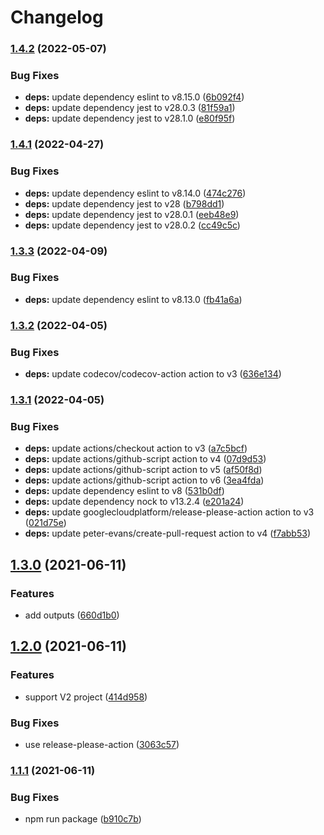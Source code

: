 # Changelog

### [1.4.2](https://github.com/higebu/actions-vaddy/compare/v1.4.1...v1.4.2) (2022-05-07)


### Bug Fixes

* **deps:** update dependency eslint to v8.15.0 ([6b092f4](https://github.com/higebu/actions-vaddy/commit/6b092f48893994c320fcef477c6cf190ed0154c8))
* **deps:** update dependency jest to v28.0.3 ([81f59a1](https://github.com/higebu/actions-vaddy/commit/81f59a1b3ff902e6b30c233ce246dc73e24c024a))
* **deps:** update dependency jest to v28.1.0 ([e80f95f](https://github.com/higebu/actions-vaddy/commit/e80f95fc0e8898532c2200d962aa4536e50c8bee))

### [1.4.1](https://github.com/higebu/actions-vaddy/compare/v1.4.0...v1.4.1) (2022-04-27)


### Bug Fixes

* **deps:** update dependency eslint to v8.14.0 ([474c276](https://github.com/higebu/actions-vaddy/commit/474c276059e05acf7c9c695a8430b57a7f104edc))
* **deps:** update dependency jest to v28 ([b798dd1](https://github.com/higebu/actions-vaddy/commit/b798dd102d1e3c663f808cd732fb43336c3c78b8))
* **deps:** update dependency jest to v28.0.1 ([eeb48e9](https://github.com/higebu/actions-vaddy/commit/eeb48e9436f189940aabe952fd25f940d1351503))
* **deps:** update dependency jest to v28.0.2 ([cc49c5c](https://github.com/higebu/actions-vaddy/commit/cc49c5c0e050a133e830c8619b050c7bef2f2e9a))

### [1.3.3](https://github.com/higebu/actions-vaddy/compare/v1.3.2...v1.3.3) (2022-04-09)


### Bug Fixes

* **deps:** update dependency eslint to v8.13.0 ([fb41a6a](https://github.com/higebu/actions-vaddy/commit/fb41a6af4d54565a60027d6655e966fbc3d22399))

### [1.3.2](https://github.com/higebu/actions-vaddy/compare/v1.3.1...v1.3.2) (2022-04-05)


### Bug Fixes

* **deps:** update codecov/codecov-action action to v3 ([636e134](https://github.com/higebu/actions-vaddy/commit/636e134651d2e87c08e560295824eb6e1ba01c08))

### [1.3.1](https://github.com/higebu/actions-vaddy/compare/v1.3.0...v1.3.1) (2022-04-05)


### Bug Fixes

* **deps:** update actions/checkout action to v3 ([a7c5bcf](https://github.com/higebu/actions-vaddy/commit/a7c5bcf7abd2d76d6ff1da4187a83f783ede6708))
* **deps:** update actions/github-script action to v4 ([07d9d53](https://github.com/higebu/actions-vaddy/commit/07d9d53e536e5084d10d649adf9be269f8c8270c))
* **deps:** update actions/github-script action to v5 ([af50f8d](https://github.com/higebu/actions-vaddy/commit/af50f8db51e3b4ef71922bf4c1e67a6dbd0f51b6))
* **deps:** update actions/github-script action to v6 ([3ea4fda](https://github.com/higebu/actions-vaddy/commit/3ea4fda7c281068415ef10df0ae8478793c8e824))
* **deps:** update dependency eslint to v8 ([531b0df](https://github.com/higebu/actions-vaddy/commit/531b0dfe75c922479ab9e7552158201ec93b10d0))
* **deps:** update dependency nock to v13.2.4 ([e201a24](https://github.com/higebu/actions-vaddy/commit/e201a243a56c9ac42b38b21f9b8753b99102f20d))
* **deps:** update googlecloudplatform/release-please-action action to v3 ([021d75e](https://github.com/higebu/actions-vaddy/commit/021d75e61ed690fc3d6a644382f7704a88fa5f60))
* **deps:** update peter-evans/create-pull-request action to v4 ([f7abb53](https://github.com/higebu/actions-vaddy/commit/f7abb53be904904b8f078abc73ffa48956fd120f))

## [1.3.0](https://www.github.com/higebu/actions-vaddy/compare/v1.2.0...v1.3.0) (2021-06-11)


### Features

* add outputs ([660d1b0](https://www.github.com/higebu/actions-vaddy/commit/660d1b00f3a37baa9c03ae3aae3f75b0262c50bf))

## [1.2.0](https://www.github.com/higebu/actions-vaddy/compare/v1.1.1...v1.2.0) (2021-06-11)


### Features

* support V2 project ([414d958](https://www.github.com/higebu/actions-vaddy/commit/414d958ad8bd3cd6b52e6b0c40ea739fb78187c3))


### Bug Fixes

* use release-please-action ([3063c57](https://www.github.com/higebu/actions-vaddy/commit/3063c57da8132fdbe9d7002f688ffe1fb9b41eb1))

### [1.1.1](https://www.github.com/higebu/actions-vaddy/compare/v1.1.0...v1.1.1) (2021-06-11)


### Bug Fixes

* npm run package ([b910c7b](https://www.github.com/higebu/actions-vaddy/commit/b910c7b868cc8844970de07040dd9ab6c53c6696))
